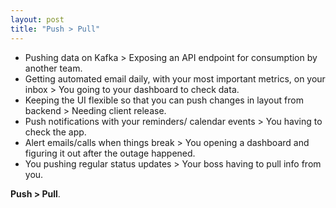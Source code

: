 ```yaml
---
layout: post
title: "Push > Pull"
---
```


- Pushing data on Kafka > Exposing an API endpoint for consumption by another team.
- Getting automated email daily, with your most important metrics, on your inbox > You going to your dashboard to check data.
- Keeping the UI flexible so that you can push changes in layout from backend > Needing client release.
- Push notifications with your reminders/ calendar events > You having to check the app.
- Alert emails/calls when things break > You opening a dashboard and figuring it out after the outage happened.
- You pushing regular status updates > Your boss having to pull info from you.

**Push > Pull**.
